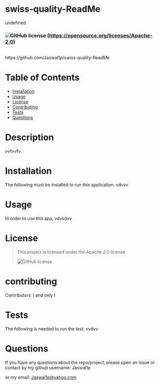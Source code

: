 # swiss-quality-ReadMe
  undefined

  ### ![GitHub license](https://img.shields.io/badge/License-Apache%202.0-blue.svg)  (https://opensource.org/licenses/Apache-2.0)
  <br>
  https://github.com/Jaswal1p/swiss-quality-ReadMe

  # Table of Contents
  * [Installation](#installation)
  * [Usage](#usage)
  * [License](#license)
  * [Contributing](#contributing)
  * [Tests](#tests)
  * [Questions](#questions)
  
  # Description
  vvfvvfv
  

  # Installation
  The following must be installed to run this application.
  vdvvv

  # Usage
  In order to use this app, vdvsdvv

  # License 
  > This project is licensed under the Apache 2.0 license.
  >
  > ![GitHub license](https://opensource.org/licenses/Apache-2.0)

  # contributing
  Contributors: I and only I

  # Tests
  The following is needed to run the test: vvdvv

  # Questions
  If you have any questions about the repo/project, please open an issue or contact by my github username: Jaswal1p 
  
  or my email: Jaswal1p@yahoo.com
  
 